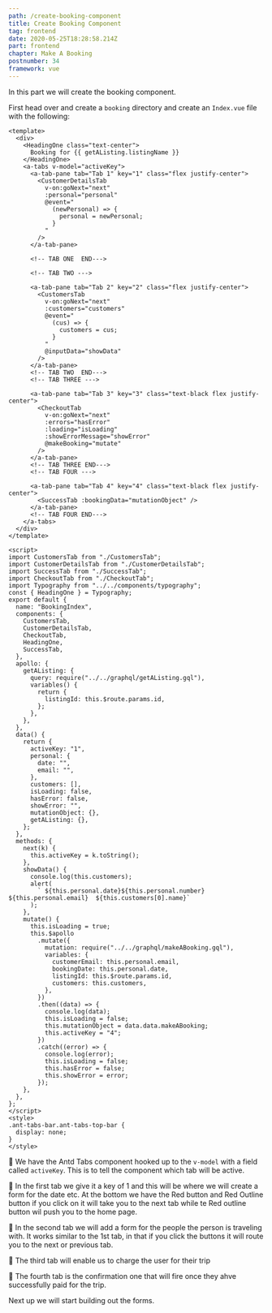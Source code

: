 ```yaml
---
path: /create-booking-component
title: Create Booking Component
tag: frontend
date: 2020-05-25T18:28:58.214Z
part: frontend
chapter: Make A Booking
postnumber: 34
framework: vue
---
```


In this part we will create the booking component.

First head over and create a `booking` directory and create an `Index.vue` file with the following:

```
<template>
  <div>
    <HeadingOne class="text-center">
      Booking for {{ getAListing.listingName }}
    </HeadingOne>
    <a-tabs v-model="activeKey">
      <a-tab-pane tab="Tab 1" key="1" class="flex justify-center">
        <CustomerDetailsTab
          v-on:goNext="next"
          :personal="personal"
          @event="
            (newPersonal) => {
              personal = newPersonal;
            }
          "
        />
      </a-tab-pane>

      <!-- TAB ONE  END--->

      <!-- TAB TWO --->

      <a-tab-pane tab="Tab 2" key="2" class="flex justify-center">
        <CustomersTab
          v-on:goNext="next"
          :customers="customers"
          @event="
            (cus) => {
              customers = cus;
            }
          "
          @inputData="showData"
        />
      </a-tab-pane>
      <!-- TAB TWO  END--->
      <!-- TAB THREE --->

      <a-tab-pane tab="Tab 3" key="3" class="text-black flex justify-center">
        <CheckoutTab
          v-on:goNext="next"
          :errors="hasError"
          :loading="isLoading"
          :showErrorMessage="showError"
          @makeBooking="mutate"
        />
      </a-tab-pane>
      <!-- TAB THREE END--->
      <!-- TAB FOUR --->

      <a-tab-pane tab="Tab 4" key="4" class="text-black flex justify-center">
        <SuccessTab :bookingData="mutationObject" />
      </a-tab-pane>
      <!-- TAB FOUR END--->
    </a-tabs>
  </div>
</template>

<script>
import CustomersTab from "./CustomersTab";
import CustomerDetailsTab from "./CustomerDetailsTab";
import SuccessTab from "./SuccessTab";
import CheckoutTab from "./CheckoutTab";
import Typography from "../../components/typography";
const { HeadingOne } = Typography;
export default {
  name: "BookingIndex",
  components: {
    CustomersTab,
    CustomerDetailsTab,
    CheckoutTab,
    HeadingOne,
    SuccessTab,
  },
  apollo: {
    getAListing: {
      query: require("../../graphql/getAListing.gql"),
      variables() {
        return {
          listingId: this.$route.params.id,
        };
      },
    },
  },
  data() {
    return {
      activeKey: "1",
      personal: {
        date: "",
        email: "",
      },
      customers: [],
      isLoading: false,
      hasError: false,
      showError: "",
      mutationObject: {},
      getAListing: {},
    };
  },
  methods: {
    next(k) {
      this.activeKey = k.toString();
    },
    showData() {
      console.log(this.customers);
      alert(
        ` ${this.personal.date}${this.personal.number} ${this.personal.email}  ${this.customers[0].name}`
      );
    },
    mutate() {
      this.isLoading = true;
      this.$apollo
        .mutate({
          mutation: require("../../graphql/makeABooking.gql"),
          variables: {
            customerEmail: this.personal.email,
            bookingDate: this.personal.date,
            listingId: this.$route.params.id,
            customers: this.customers,
          },
        })
        .then((data) => {
          console.log(data);
          this.isLoading = false;
          this.mutationObject = data.data.makeABooking;
          this.activeKey = "4";
        })
        .catch((error) => {
          console.log(error);
          this.isLoading = false;
          this.hasError = false;
          this.showError = error;
        });
    },
  },
};
</script>
<style>
.ant-tabs-bar.ant-tabs-top-bar {
  display: none;
}
</style>

```

🐢 We have the Antd Tabs component hooked up to the `v-model` with a field called `activeKey`. This is to tell the component which tab will be active.

🐢 In the first tab we give it a key of 1 and this will be where we will create a form for the date etc. At the bottom we have the Red button and Red Outline button if you click on it will take you to the next tab while te Red outline button wil push you to the home page.

🐢 In the second tab we will add a form for the people the person is traveling with. It works similar to the 1st tab, in that if you click the buttons it will route you to the next or previous tab.

🐢 The third tab will enable us to charge the user for their trip

🐢 The fourth tab is the confirmation one that will fire once they ahve successfully paid for the trip.

Next up we will start building out the forms.
